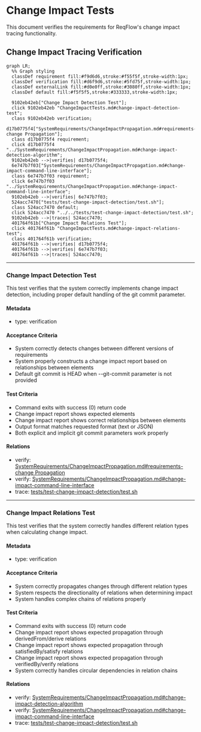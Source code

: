 # Change Impact Tests

This document verifies the requirements for ReqFlow's change impact tracing functionality.

## Change Impact Tracing Verification
```mermaid
graph LR;
  %% Graph styling
  classDef requirement fill:#f9d6d6,stroke:#f55f5f,stroke-width:1px;
  classDef verification fill:#d6f9d6,stroke:#5fd75f,stroke-width:1px;
  classDef externalLink fill:#d0e0ff,stroke:#3080ff,stroke-width:1px;
  classDef default fill:#f5f5f5,stroke:#333333,stroke-width:1px;

  9102eb42eb["Change Impact Detection Test"];
  click 9102eb42eb "ChangeImpactTests.md#change-impact-detection-test";
  class 9102eb42eb verification;
  d17b0775f4["SystemRequirements/ChangeImpactPropagation.md#requirements-change Propagation"];
  class d17b0775f4 requirement;
  click d17b0775f4 "../SystemRequirements/ChangeImpactPropagation.md#change-impact-detection-algorithm";
  9102eb42eb -->|verifies| d17b0775f4;
  6e747b7f03["SystemRequirements/ChangeImpactPropagation.md#change-impact-command-line-interface"];
  class 6e747b7f03 requirement;
  click 6e747b7f03 "../SystemRequirements/ChangeImpactPropagation.md#change-impact-command-line-interface";
  9102eb42eb -->|verifies| 6e747b7f03;
  524acc7470["tests/test-change-impact-detection/test.sh"];
  class 524acc7470 default;
  click 524acc7470 "../../tests/test-change-impact-detection/test.sh";
  9102eb42eb -->|traces| 524acc7470;
  401764f61b["Change Impact Relations Test"];
  click 401764f61b "ChangeImpactTests.md#change-impact-relations-test";
  class 401764f61b verification;
  401764f61b -->|verifies| d17b0775f4;
  401764f61b -->|verifies| 6e747b7f03;
  401764f61b -->|traces| 524acc7470;
```

---

### Change Impact Detection Test

This test verifies that the system correctly implements change impact detection, including proper default handling of the git commit parameter.

#### Metadata
  * type: verification

#### Acceptance Criteria
- System correctly detects changes between different versions of requirements
- System properly constructs a change impact report based on relationships between elements
- Default git commit is HEAD when --git-commit parameter is not provided

#### Test Criteria
- Command exits with success (0) return code
- Change impact report shows expected elements
- Change impact report shows correct relationships between elements
- Output format matches requested format (text or JSON)
- Both explicit and implicit git commit parameters work properly

#### Relations
  * verify: [SystemRequirements/ChangeImpactPropagation.md#requirements-change Propagation](../SystemRequirements/ChangeImpactPropagation.md#change-impact-detection-algorithm)
  * verify: [SystemRequirements/ChangeImpactPropagation.md#change-impact-command-line-interface](../SystemRequirements/ChangeImpactPropagation.md#change-impact-command-line-interface)
  * trace: [tests/test-change-impact-detection/test.sh](../../tests/test-change-impact-detection/test.sh)

---

### Change Impact Relations Test

This test verifies that the system correctly handles different relation types when calculating change impact.

#### Metadata
  * type: verification

#### Acceptance Criteria
- System correctly propagates changes through different relation types
- System respects the directionality of relations when determining impact
- System handles complex chains of relations properly

#### Test Criteria
- Command exits with success (0) return code
- Change impact report shows expected propagation through derivedFrom/derive relations
- Change impact report shows expected propagation through satisfiedBy/satisfy relations
- Change impact report shows expected propagation through verifiedBy/verify relations
- System correctly handles circular dependencies in relation chains

#### Relations
  * verify: [SystemRequirements/ChangeImpactPropagation.md#change-impact-detection-algorithm](../SystemRequirements/ChangeImpactPropagation.md#change-impact-detection-algorithm)
  * verify: [SystemRequirements/ChangeImpactPropagation.md#change-impact-command-line-interface](../SystemRequirements/ChangeImpactPropagation.md#change-impact-command-line-interface) 
  * trace: [tests/test-change-impact-detection/test.sh](../../tests/test-change-impact-detection/test.sh)